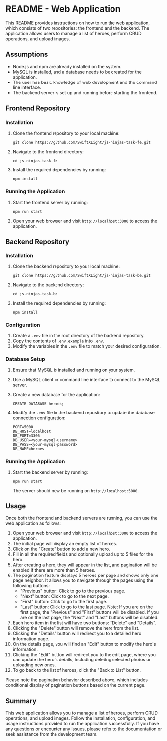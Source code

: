 # README - Web Application

This README provides instructions on how to run the web application, which consists of two repositories: the frontend and the backend. The application allows users to manage a list of heroes, perform CRUD operations, and upload images.

## Assumptions

- Node.js and npm are already installed on the system.
- MySQL is installed, and a database needs to be created for the application.
- The user has basic knowledge of web development and the command line interface.
- The backend server is set up and running before starting the frontend.

## Frontend Repository

### Installation

1. Clone the frontend repository to your local machine:

   ```shell
   git clone https://github.com/SwiftXLight/js-ninjas-task-fe.git
   ```

2. Navigate to the frontend directory:

   ```shell
   cd js-ninjas-task-fe
   ```

3. Install the required dependencies by running:

   ```shell
   npm install
   ```


### Running the Application

1. Start the frontend server by running:

   ```shell
   npm run start
   ```

2. Open your web browser and visit `http://localhost:3000` to access the application.

## Backend Repository

### Installation

1. Clone the backend repository to your local machine:

   ```shell
   git clone https://github.com/SwiftXLight/js-ninjas-task-be.git
   ```

2. Navigate to the backend directory:

   ```shell
   cd js-ninjas-task-be
   ```

3. Install the required dependencies by running:

   ```shell
   npm install
   ```

### Configuration

1. Create a `.env` file in the root directory of the backend repository.
2. Copy the contents of `.env.example` into `.env`.
3. Modify the variables in the `.env` file to match your desired configuration.

### Database Setup

1.  Ensure that MySQL is installed and running on your system.
    
2.  Use a MySQL client or command line interface to connect to the MySQL server.
    
3.  Create a new database for the application:
    
    
    `CREATE DATABASE heroes;` 
    
4.  Modify the `.env` file in the backend repository to update the database connection configuration:
    
    ```shell
    PORT=5000
    DB_HOST=localhost
	DB_PORT=3306
	DB_USER=<your-mysql-username>
	DB_PASS=<your-mysql-password>
	DB_NAME=heroes
	```

### Running the Application

1. Start the backend server by running:

   ```shell
   npm run start
   ```

   The server should now be running on `http://localhost:5000`.


## Usage

Once both the frontend and backend servers are running, you can use the web application as follows:

1.  Open your web browser and visit `http://localhost:3000` to access the application.
2.  The initial page will display an empty list of heroes.
3.  Click on the "Create" button to add a new hero.
4.  Fill in all the required fields and optionally upload up to 5 files for the hero.
5.  After creating a hero, they will appear in the list, and pagination will be enabled if there are more than 5 heroes.
6.  The pagination feature displays 5 heroes per page and shows only one page neighbor. It allows you to navigate through the pages using the following buttons:
    -   "Previous" button: Click to go to the previous page.
    -   "Next" button: Click to go to the next page.
    -   "First" button: Click to go to the first page.
    -   "Last" button: Click to go to the last page. Note: If you are on the first page, the "Previous" and "First" buttons will be disabled. If you are on the last page, the "Next" and "Last" buttons will be disabled.
7.  Each hero item in the list will have two buttons: "Delete" and "Details".
8.  Clicking the "Delete" button will remove the hero from the list.
9.  Clicking the "Details" button will redirect you to a detailed hero information page.
10.  On the details page, you will find an "Edit" button to modify the hero's information.
11.  Clicking the "Edit" button will redirect you to the edit page, where you can update the hero's details, including deleting selected photos or uploading new ones.
12.  To go back to the list of heroes, click the "Back to List" button.

Please note the pagination behavior described above, which includes conditional display of pagination buttons based on the current page.

## Summary

This web application allows you to manage a list of heroes, perform CRUD operations, and upload images. Follow the installation, configuration, and usage instructions provided to run the application successfully. If you have any questions or encounter any issues, please refer to the documentation or seek assistance from the development team.